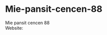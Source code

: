 # Mie-pansit-cencen-88
Mie pansit cencen 88 <br> 
Website: 
<a href="https://wira-kusuma.github.io/Mie-pansit-cencen-88/" target="_blank"></a>
